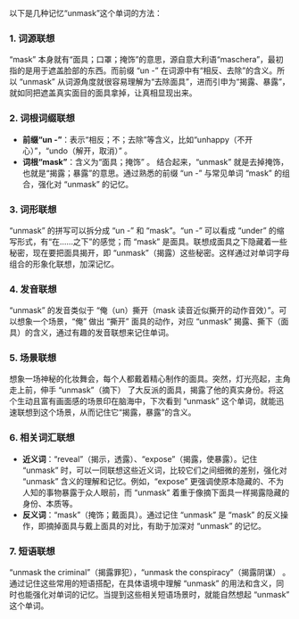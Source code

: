 以下是几种记忆“unmask”这个单词的方法：

### 1. 词源联想
“mask” 本身就有“面具；口罩；掩饰”的意思，源自意大利语“maschera”，最初指的是用于遮盖脸部的东西。而前缀 “un -” 在词源中有“相反、去除”的含义。所以 “unmask” 从词源角度就很容易理解为“去除面具”，进而引申为“揭露、暴露”，就如同把遮盖真实面目的面具拿掉，让真相显现出来。

### 2. 词根词缀联想
 - **前缀“un -”**：表示“相反；不；去除”等含义，比如“unhappy（不开心）”，“undo（解开，取消）” 。
 - **词根“mask”**：含义为“面具；掩饰” 。
 结合起来，“unmask” 就是去掉掩饰，也就是“揭露；暴露”的意思。通过熟悉的前缀 “un -” 与常见单词 “mask” 的组合，强化对 “unmask” 的记忆。

### 3. 词形联想
“unmask” 的拼写可以拆分成 “un -” 和 “mask”。“un -” 可以看成 “under” 的缩写形式，有“在……之下”的感觉；而 “mask” 是面具。联想成面具之下隐藏着一些秘密，现在要把面具揭开，即 “unmask”（揭露）这些秘密。这样通过对单词字母组合的形象化联想，加深记忆。

### 4. 发音联想
“unmask” 的发音类似于 “俺（un）撕开（mask 读音近似撕开的动作音效）”。可以想象一个场景，“俺” 做出 “撕开” 面具的动作，对应 “unmask” 揭露、撕下（面具）的含义，通过有趣的发音联想来记住单词。

### 5. 场景联想
想象一场神秘的化妆舞会，每个人都戴着精心制作的面具。突然，灯光亮起，主角走上前，伸手 “unmask”（摘下） 了大反派的面具，揭露了他的真实身份。将这个生动且富有画面感的场景印在脑海中，下次看到 “unmask” 这个单词，就能迅速联想到这个场景，从而记住它“揭露，暴露”的含义。

### 6. 相关词汇联想
 - **近义词**：“reveal”（揭示，透露）、“expose”（揭露，使暴露）。记住 “unmask” 时，可以一同联想这些近义词，比较它们之间细微的差别，强化对 “unmask” 含义的理解和记忆。例如，“expose” 更强调使原本隐藏的、不为人知的事物暴露于众人眼前，而 “unmask” 着重于像摘下面具一样揭露隐藏的身份、本质等。
 - **反义词**：“mask”（掩饰；戴面具）。通过记住 “unmask” 是 “mask” 的反义操作，即摘掉面具与戴上面具的对比，有助于加深对 “unmask” 的记忆。

### 7. 短语联想
“unmask the criminal”（揭露罪犯），“unmask the conspiracy”（揭露阴谋） 。通过记住这些常用的短语搭配，在具体语境中理解 “unmask” 的用法和含义，同时也能强化对单词的记忆。当提到这些相关短语场景时，就能自然想起 “unmask” 这个单词。 